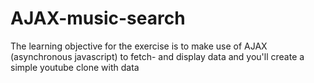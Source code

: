 # AJAX-music-search
The learning objective for the exercise is to make use of AJAX (asynchronous javascript) to fetch- and display data and you'll create a simple youtube clone with data
